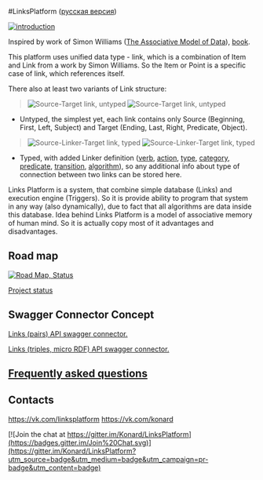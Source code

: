 #LinksPlatform ([русская версия](https://github.com/Konard/LinksPlatform/blob/master/README.ru.md))

[![introduction](https://raw.githubusercontent.com/Konard/LinksPlatform/master/doc/Intro/intro-animation-500.gif "introduction")](https://github.com/Konard/LinksPlatform/wiki/About-the-beginning)

Inspired by work of Simon Williams ([The Associative Model of Data](http://en.wikipedia.org/w/index.php?title=Associative_model_of_data&oldid=417122527)), [book](http://www.sentences.com/docs/other_docs/AMD.pdf).

This platform uses unified data type - link, which is a combination of Item and Link from a work by Simon Williams. So the Item or Point is a specific case of link, which references itself.

There also at least two variants of Link structure:

> ![Source-Target link, untyped](https://raw.githubusercontent.com/Konard/LinksPlatform/master/doc/ST.png "Source-Target link, untyped")
> ![Source-Target link, untyped](https://raw.githubusercontent.com/Konard/LinksPlatform/master/doc/ST-dots.png "Source-Target link, untyped")

- Untyped, the simplest yet, each link contains only Source (Beginning, First, Left, Subject) and Target (Ending, Last, Right, Predicate, Object).

> ![Source-Linker-Target link, typed](https://raw.githubusercontent.com/Konard/LinksPlatform/master/doc/SLT.png "Source-Linker-Target link, typed")
> ![Source-Linker-Target link, typed](https://raw.githubusercontent.com/Konard/LinksPlatform/master/doc/SLT-dots.png "Source-Linker-Target link, typed")

- Typed, with added Linker definition ([verb](https://en.wikipedia.org/wiki/Verb), [action](https://en.wikipedia.org/wiki/Action_(philosophy)), [type](https://en.wikipedia.org/wiki/Type_system), [category](https://en.wikipedia.org/wiki/Category_theory), [predicate](https://en.wikipedia.org/wiki/Predicate), [transition](https://en.wikipedia.org/wiki/Transition_system), [algorithm](https://en.wikipedia.org/wiki/Algorithm)), so any additional info about type of connection between two links can be stored here.

Links Platform is a system, that combine simple database (Links) and execution engine (Triggers). So it is provide ability to program that system in any way (also dynamically), due to fact that all algorithms are data inside this database. Idea behind Links Platform is a model of associative memory of human mind. So it is actually copy most of it advantages and disadvantages.

## Road map
[![Road Map, Status](https://raw.githubusercontent.com/Konard/LinksPlatform/master/doc/RoadMap-status.png "Road Map, Status")](https://github.com/Konard/LinksPlatform/milestones)

[Project status](https://github.com/Konard/LinksPlatform/milestones)

## Swagger Connector Concept

[Links (pairs) API swagger connector.](https://gist.github.com/Konard/c76f9948bb25a0d7aff1)

[Links (triples, micro RDF) API swagger connector.](https://gist.github.com/Konard/e6a0bff583bbca4d452b)

## [Frequently asked questions](https://github.com/Konard/LinksPlatform/wiki/FAQ)

## Contacts

https://vk.com/linksplatform
https://vk.com/konard

[![Join the chat at https://gitter.im/Konard/LinksPlatform](https://badges.gitter.im/Join%20Chat.svg)](https://gitter.im/Konard/LinksPlatform?utm_source=badge&utm_medium=badge&utm_campaign=pr-badge&utm_content=badge)
